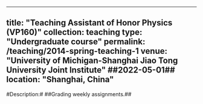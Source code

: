 ---
title: "Teaching Assistant of Honor Physics (VP160)"
collection: teaching
type: "Undergraduate course"
permalink: /teaching/2014-spring-teaching-1
venue: "University of Michigan-Shanghai Jiao Tong University Joint Institute"
##2022-05-01##
location: "Shanghai, China"
----

#Description:#
##Grading weekly assignments.##
